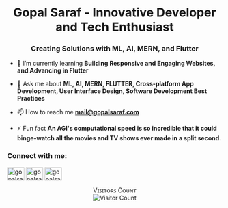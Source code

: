<h1 align="center">Gopal Saraf - Innovative Developer and Tech Enthusiast</h1>
<h3 align="center">Creating Solutions with ML, AI, MERN, and Flutter</h3>

- 🌱 I’m currently learning **Building Responsive and Engaging Websites, and Advancing in Flutter**

- 💬 Ask me about **ML, AI, MERN, FLUTTER, Cross-platform App Development, User Interface Design, Software Development Best Practices**

- 📫 How to reach me **mail@gopalsaraf.com**

- ⚡ Fun fact **An AGI's computational speed is so incredible that it could binge-watch all the movies and TV shows ever made in a split second.**

<h3 align="left">Connect with me:</h3>
<p align="left">
<a href="https://linkedin.com/in/gopalsaraf" target="blank"><img align="center" src="https://raw.githubusercontent.com/rahuldkjain/github-profile-readme-generator/master/src/images/icons/Social/linked-in-alt.svg" alt="gopalsaraf" height="30" width="40" /></a>
<a href="https://instagram.com/gopalsaraf20" target="blank"><img align="center" src="https://raw.githubusercontent.com/rahuldkjain/github-profile-readme-generator/master/src/images/icons/Social/instagram.svg" alt="gopalsaraf20" height="30" width="40" /></a>
<a href="https://www.hackerrank.com/gopalsaraf" target="blank"><img align="center" src="https://raw.githubusercontent.com/rahuldkjain/github-profile-readme-generator/master/src/images/icons/Social/hackerrank.svg" alt="gopalsaraf" height="30" width="40" /></a>
</p>

<p align='center'>Vɪꜱɪᴛᴏʀꜱ Cᴏᴜɴᴛ<br><img align="center" alt="Visitor Count" src="https://profile-counter.glitch.me/GopalSaraf/count.svg"/></p>
